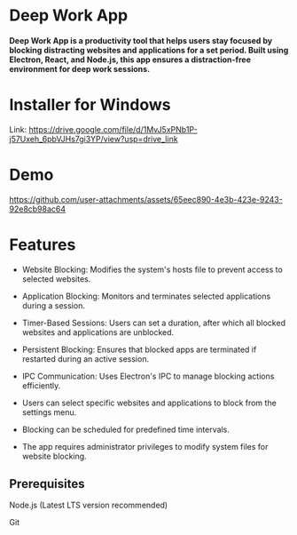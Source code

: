 # Deep Work App

  

#### Deep Work App is a productivity tool that helps users stay focused by blocking distracting websites and applications for a set period. Built using Electron, React, and Node.js, this app ensures a distraction-free environment for deep work sessions.

# Installer for Windows
Link: https://drive.google.com/file/d/1MvJ5xPNb1P-j57Uxeh_6pbVJHs7gi3YP/view?usp=drive_link


# Demo

https://github.com/user-attachments/assets/65eec890-4e3b-423e-9243-92e8cb98ac64
  

# Features

  

- Website Blocking: Modifies the system's hosts file to prevent access to selected websites.

  

- Application Blocking: Monitors and terminates selected applications during a session.

  

- Timer-Based Sessions: Users can set a duration, after which all blocked websites and applications are unblocked.

  

- Persistent Blocking: Ensures that blocked apps are terminated if restarted during an active session.

  

 - IPC Communication: Uses Electron's IPC to manage blocking actions efficiently.

 

 - Users can select specific websites and applications to block from the settings menu.

  

 - Blocking can be scheduled for predefined time intervals.

  

 - The app requires administrator privileges to modify system files for website blocking.

  

## Prerequisites

  

Node.js (Latest LTS version recommended)

  

Git

